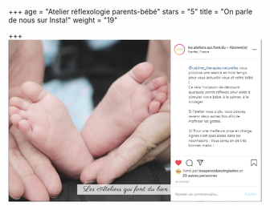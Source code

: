 +++
age = "Atelier réflexologie parents-bébé"
stars = "5"
title = "On parle de nous sur Insta!"
weight = "19"

+++
![](/instabb.PNG)